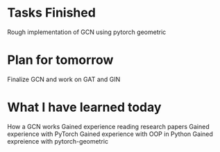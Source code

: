 Tasks Finished
==============
Rough implementation of GCN using pytorch geometric

Plan for tomorrow
===============
Finalize GCN and work on GAT and GIN

What I have learned today
================
How a GCN works
Gained experience reading research papers
Gained experience with PyTorch
Gained experience with OOP in Python
Gained expreience with pytorch-geometric



